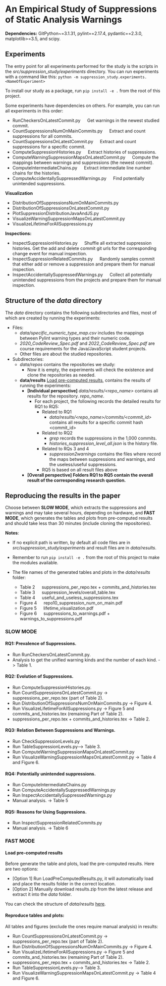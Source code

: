 # An Empirical Study of Suppressions of Static Analysis Warnings

**Dependencies:**
  GitPython~=3.1.31,
  pylint==2.17.4,
  pydantic==2.3.0,
  matplotlib>=3.5,
  and scipy.

## Experiments

The entry point for all experiments performed for the study is the scripts in the *src/suppression_study/experiments* directory. You can run experiments with a command like this:
`python -m suppression_study.experiments.<NameOfExperiment>`

To install our study as a package, run `pip install -e .` from the root of this project.

Some experiments have dependencies on others. For example, you can run all experiments in this order:
* RunCheckersOnLatestCommit.py &emsp; Get warnings in the newest studied commit.
* CountSuppressionsNumOnMainCommits.py &emsp; Extract and count suppressions for all commits.
* CountSuppressionsOnLatestCommit.py &emsp; Extract and count suppressions for a specific commit.
* ComputeSuppressionHistories.py &emsp; Extract histories of suppressions.
* ComputeWarningSuppressionMapsOnLatestCommit.py &emsp; Compute the mappings between warnings and suppressions (the newest commit).
* ComputeIntermediateChains.py &emsp; Extract intermediate line number chains for the histories. 
* ComputeAccidentallySuppressedWarnings.py &emsp; Find potentially unintended suppressions.

**Visualization**
* DistributionOfSuppressionsNumOnMainCommits.py
* DistributionOfSuppressionsOnLatestCommit.py
* PlotSuppressionDistributionJavaAndJS.py
* VisualizeWarningSuppressionMapsOnLatestCommit.py
* VisualizeLifetimeForAllSuppressions.py

**Inspections:**  
* InspectSuppressionHistories.py &emsp; Shuffle all extracted suppression histories. Get the add and delete commit git urls for the corresponding change event for manual inspection.
* InspectSuppressionRelatedCommits.py &emsp; Randomly samples commit that either add or remove a suppression and prepare them for manual inspection. 
* InspectAccidentallySuppressedWarnings.py &emsp; Collect all potentially unintended suppressions from the projects and prepare them for manual inspection. 

## Structure of the *data* directory

The *data* directory contains the following subdirectories and files, most of which are created by running the experiments:
* Files:
    * *data/specific_numeric_type_map.csv* includes the mappings between Pylint warning types and their numeric code.
    * *2020_CodeReview_Spec.pdf* and *2022_CodeReview_Spec.pdf* are course requirements for the Java/JavaScript student projects.
    * Other files are about the studied repositories.
* Subdirectories:
    * *data/repos* contains the repositories we study: 
        * Now it is empty, the experiments will check the existence and clone the repositories as needed.  
    * **data/results** [Load pre-computed results](#load-pre-computed-results), contains the results of running the experiments:
        * **[Individual perspective]** *data/results/<repo_name>* contains all results for the repository.
        *repo_name*.   
          * For each project, the following records the detailed results for RQ1 to RQ5:
            * Related to RQ1
              * *data/results/<repo_name>/commits/<commit_id>* contains all results for a specific commit hash <commit_id>        
            * Related to RQ2
              * *grep* records the suppressions in the 1,000 commits.
              * *histories_suppression_level_all.json* is the history file.
            * Related to RQs 3 and 4
              * *suppression2warnings* contains the files where record the maps between suppressions and warnings, and the useless/useful suppressions. 
            * RQ5 is based on all result files above
      * **[Overall perspective] Folders RQ1 to RQ5 contain the overall result of the corresponding research question.**

## Reproducing the results in the paper
Choose between **SLOW MODE**, which extracts the suppressions and warnings and may take several hours, depending on hardware, and **FAST MODE**, which generates the tables and plots from pre-computed results and should take less than 30 minutes (include cloning the repositories). 

**Notes**: 
* If no explicit path is written, by default all code files are in *src/suppression_study/experiments* and result files are in *data/results*.  

* Remember to run `pip install -e .` from the root of this project to make the modules available.

* The file names of the generated tables and plots in the *data/results* folder:
  * Table 2 &emsp; suppressions_per_repo.tex + commits_and_histories.tex
  * Table 3 &emsp; suppression_levels/overall_table.tex
  * Table 4 &emsp; useful_and_useless_suppressions.tex
  * Figure 4 &emsp; repo10_suppression_num_on_main.pdf
  * Figure 5 &emsp; lifetime_visualization.pdf
  * Figure 6 &emsp; suppressions_to_warnings.pdf + warnings_to_suppressions.pdf

### SLOW MODE
#### RQ1: Prevalence of Suppressions. 
* Run RunCheckersOnLatestCommit.py. 
* Analysis to get the unified warning kinds and the number of each kind. -> Table 1.

#### RQ2: Evolution of Suppressions.
* Run ComputeSuppressionHistories.py.
* Run CountSuppressionsOnLatestCommit.py -> suppressions_per_repo.tex (part of Table 2).
* Run DistributionOfSuppressionsNumOnMainCommits.py -> Figure 4.
* Run VisualizeLifetimeForAllSuppressions.py -> Figure 5 and commits_and_histories.tex (remaining Part of Table 2).
* suppressions_per_repo.tex + commits_and_histories.tex -> Table 2.

#### RQ3: Relation Between Suppressions and Warnings.
* Run CheckSuppressionLevels.py
* Run TableSuppressionLevels.py--> Table 3.
* Run ComputeWarningSuppressionMapsOnLatestCommit.py
* Run VisualizeWarningSuppressionMapsOnLatestCommit.py -> Table 4 and Figure 6.

#### RQ4: Potentially unintended suppressions.
* Run ComputeIntermediateChains.py 
* Run ComputeAccidentallySuppressedWarnings.py 
* Run InspectAccidentallySuppressedWarnings.py
* Manual analysis. -> Table 5

#### RQ5: Reasons for Using Suppressions.
* Run InspectSuppressionRelatedCommits.py
* Manual analysis. -> Table 6

### FAST MODE
#### Load pre-computed results 
Before generate the table and plots, load the pre-computed results. Here are two options:
* [Option 1] Run LoadPreComputedResults.py, it will automatically load and place the results folder in the correct location.
* [Option 2] Manually download results.zip from the latest release and extract it into the _data_ folder.

You can check the structure of _data/results_ [here](#structure-of-the-data-directory).

#### Reproduce tables and plots:  
All tables and figures (exclude the ones require manual analysis) in results: 
* Run CountSuppressionsOnLatestCommit.py -> suppressions_per_repo.tex (part of Table 2).
* Run DistributionOfSuppressionsNumOnMainCommits.py -> Figure 4.
* Run VisualizeLifetimeForAllSuppressions.py -> Figure 5 and commits_and_histories.tex (remaining Part of Table 2).
* suppressions_per_repo.tex + commits_and_histories.tex -> Table 2.
* Run TableSuppressionLevels.py--> Table 3.
* Run VisualizeWarningSuppressionMapsOnLatestCommit.py -> Table 4 and Figure 6.
